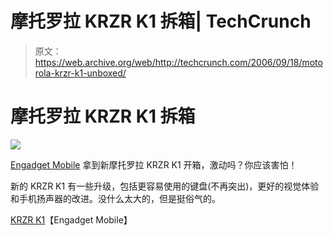 # 摩托罗拉 KRZR K1 拆箱| TechCrunch

> 原文：<https://web.archive.org/web/http://techcrunch.com/2006/09/18/motorola-krzr-k1-unboxed/>

# 摩托罗拉 KRZR K1 拆箱

![](img/87b201f84f65eea57240000b56356558.png)

[Engadget Mobile](https://web.archive.org/web/20130627213746/http://www.engadgetmobile.com/2006/09/17/the-boy-genius-report-unboxing-the-motorola-krzr-k1/) 拿到新摩托罗拉 KRZR K1 开箱，激动吗？你应该害怕！

新的 KRZR K1 有一些升级，包括更容易使用的键盘(不再突出)，更好的视觉体验和手机扬声器的改进。没什么太大的，但是挺俗气的。

[KRZR K1](https://web.archive.org/web/20130627213746/http://www.engadgetmobile.com/2006/09/17/the-boy-genius-report-unboxing-the-motorola-krzr-k1/)【Engadget Mobile】